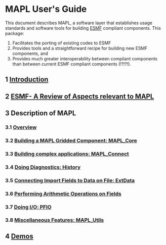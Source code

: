 # MAPL User's Guide

This document describes MAPL, a software layer that
establishes usage standards and software tools for building
[ESMF](http://www.earthsystemmodeling.org)
compliant components. 
This package:

1. Facilitates the porting of existing codes to ESMF
2. Provides tools and a straightforward recipe for building
   new ESMF components, and
3. Provides much greater interoperability between compliant components 
   than between current ESMF compliant components (!?!?!).

## 1 [Introduction](docs/mapl_Introdction.md)

## 2 [ESMF- A Review of Aspects relevant to MAPL](docs/esmf_review.md)

## 3 Description of MAPL

### 3.1 [Overview](docs/mapl_overview.md)

### 3.2 [Building a MAPL Gridded Component: MAPL_Core](docs/mapl_core.md)

### 3.3 [Building complex applications: MAPL_Connect](docs/mapl_connect.md)

### 3.4 [Doing Diagnostics: History](../../gridcomps/History/HistoryGridComp.md)

### 3.5 [Connecting Import Fields to Data on File: ExtData](../../gridcomps/ExtData2G/ExtDataGridComp.md)

### 3.6 [Performing Arithmetic Operations on Fields](../../base/ArthParser.md)

### 3.7 [Doing I/O: PFIO](../../pfio/pfio.md)

### 3.8 [Miscellaneous Features: MAPL_Utils](docs/mapl_other_features.md)

## 4 [Demos](../tutorial/README.md)
